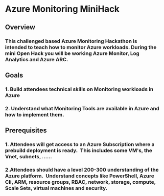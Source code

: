 # Azure Monitoring MiniHack

## Overview

### This challenged based Azure Monitoring Hackathon is intended to teach how to monitor Azure workloads. During the mini Open Hack you will be working Azure Monitor, Log Analytics and Azure ARC.

## Goals

### 1. Build attendees technical skills on Monitoring workloads in Azure

### 2. Understand what Monitoring Tools are available in Azure and how to implement them.  

## Prerequisites

### 1. Attendees will get access to an Azure Subscription where a prebuild deployment is ready.  This includes some VM's, the Vnet, subnets, ......

### 2.Attendees should have a level 200-300 understanding of the Azure platform.  Understand concepts like PowerShell, Azure Cli, ARM, resource groups, RBAC, network, storage, compute, Scale Sets, virtual machines and security.

